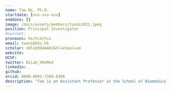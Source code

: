 ```yaml
---
name: Tao Ni, Ph.D.
startdate: [xxx-xxx-xxx]
enddate: []
image: /docs/assets/members/taoni2021.jpeg
position: Principal Investigator
#current:
pronouns: he/him/his
email: taoni@hku.hk
scholar: n0luQ9EAAAAJ&hl=en&oi=ao
website:
UCSF:
twitter: NiLab_HKUMed
linkedin:
github:
orcid: 0000-0001-7268-0306
description: "Tao is an Assistant Professor in the School of Biomedical Sciences at HKU from 2022. Prior to joining to HKU, he was a postdoctoral research fellow at the University of Oxford and visitor scientist at eBIC working on HIV capsid and carboxysomes using cryoEM and cryoET subtomogram averaging. He completed his Bachelor in Biological Sciences degree in Nankai University (2008-2012) and PhD in structural biology in the University of Oxford (2012-2016)."
---
```

